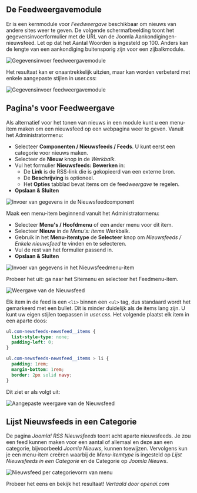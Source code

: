 <!-- Filename: jdocmanual?manual=user&heading=news&filename=news-display.md / Display title: Nieuwsweergave  -->

## De Feedweergavemodule

Er is een kernmodule voor *Feedweergave* beschikbaar om nieuws van andere sites weer te geven. De volgende schermafbeelding toont het gegevensinvoerformulier met de URL van de Joomla Aankondigingen-nieuwsfeed. Let op dat het Aantal Woorden is ingesteld op 100. Anders kan de lengte van een aankondiging buitensporig zijn voor een zijbalkmodule.

![Gegevensinvoer feedweergavemodule](../../../en/images/news-feeds/news-joomla-news-form.png "Gegevensinvoer feedweergavemodule")

Het resultaat kan er onaantrekkelijk uitzien, maar kan worden verbeterd met enkele aangepaste stijlen in user.css:

![Gegevensinvoer feedweergavemodule](../../../en/images/news-feeds/news-joomla-news-display.png "Gegevensinvoer feedweergavemodule")

## Pagina's voor Feedweergave

Als alternatief voor het tonen van nieuws in een module kunt u een menu-item maken om een nieuwsfeed op een webpagina weer te geven. Vanuit het Administratormenu:

* Selecteer **Componenten / Nieuwsfeeds / Feeds**. U kunt eerst een categorie voor nieuws maken.
* Selecteer de **Nieuw** knop in de *Werkbalk*.
* Vul het formulier **Nieuwsfeeds: Bewerken** in:
    - De **Link** is de RSS-link die is gekopieerd van een externe bron.
    - De **Beschrijving** is optioneel.
    - Het **Opties** tabblad bevat items om de feed*weergave* te regelen.
* **Opslaan & Sluiten**

![Invoer van gegevens in de Nieuwsfeedcomponent](../../../en/images/news-feeds/news-feed-data-entry.png "Invoer van gegevens in de Nieuwsfeedcomponent")

Maak een menu-item beginnend vanuit het Administratormenu:

* Selecteer **Menu's / Hoofdmenu** of een ander menu voor dit item.
* Selecteer **Nieuw** in de *Menu's: Items* Werkbalk.
* Gebruik in het **Menu-itemtype** de **Selecteer** knop om *Nieuwsfeeds / Enkele nieuwsfeed* te vinden en te selecteren.
* Vul de rest van het formulier passend in.
* **Opslaan & Sluiten**

![Invoer van gegevens in het Nieuwsfeedmenu-item](../../../en/images/news-feeds/news-feed-data-entry.png "Invoer van gegevens in het Nieuwsfeedmenu-item")

Probeer het uit: ga naar het Sitemenu en selecteer het Feedmenu-item.

![Weergave van de Nieuwsfeed](../../../en/images/news-feeds/news-feed-display.png "Weergave van de Nieuwsfeed")

Elk item in de feed is een `<li>` binnen een `<ul>` tag, dus standaard wordt het gemarkeerd met een bullet. Dit is minder duidelijk als de items lang zijn. U kunt uw eigen stijlen toepassen in *user.css*. Het volgende plaatst elk item in een aparte doos:

```css
ul.com-newsfeeds-newsfeed__items {
  list-style-type: none;
  padding-left: 0;
}

ul.com-newsfeeds-newsfeed__items > li {
  padding: 1rem;
  margin-bottom: 1rem;
  border: 2px solid navy;
}
```
Dit ziet er als volgt uit:

![Aangepaste weergave van de Nieuwsfeed](../../../en/images/news-feeds/news-feed-custom-display.png "Aangepaste weergave van de Nieuwsfeed")

## Lijst Nieuwsfeeds in een Categorie

De pagina *Joomla! RSS Nieuwsfeeds* toont acht aparte nieuwsfeeds. Je zou een feed kunnen maken voor een aantal of allemaal en deze aan een categorie, bijvoorbeeld *Joomla Nieuws*, kunnen toewijzen. Vervolgens kun je een menu-item creëren waarbij de *Menu-itemtype* is ingesteld op *Lijst Nieuwsfeeds in een Categorie* en de Categorie op *Joomla Nieuws*.

![Nieuwsfeed per categorievorm van menu](../../../en/images/news-feeds/news-feed-menu-category-form.png "Nieuwsfeed per categorievorm van menu")

Probeer het eens en bekijk het resultaat!
*Vertaald door openai.com*  

